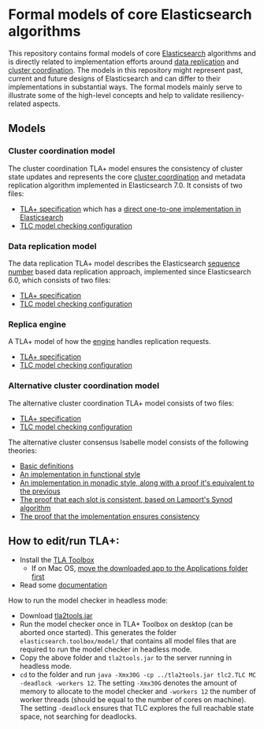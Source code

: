 # Formal models of core Elasticsearch algorithms

This repository contains formal models of core [Elasticsearch](https://github.com/elastic/elasticsearch) algorithms and is directly related to implementation efforts around [data replication](https://github.com/elastic/elasticsearch/issues/10708) and [cluster coordination](https://github.com/elastic/elasticsearch/issues/32006). The models in this repository might represent past, current and future designs of Elasticsearch and can differ to their implementations in substantial ways. The formal models mainly serve to illustrate some of the high-level concepts and help to validate resiliency-related aspects.

## Models

### Cluster coordination model

The cluster coordination TLA+ model ensures the consistency of cluster state updates and represents the core [cluster coordination](https://github.com/elastic/elasticsearch/issues/32006) and metadata replication algorithm implemented in Elasticsearch 7.0. It consists of two files:

- [TLA+ specification](ZenWithTerms/tla/ZenWithTerms.tla) which has a [direct one-to-one implementation in Elasticsearch](https://github.com/elastic/elasticsearch/blob/master/server/src/main/java/org/elasticsearch/cluster/coordination/CoordinationState.java)
- [TLC model checking configuration](ZenWithTerms/tla/ZenWithTerms.toolbox/ZenWithTerms___model.launch)

### Data replication model

The data replication TLA+ model describes the Elasticsearch [sequence number](https://github.com/elastic/elasticsearch/issues/10708) based data replication approach, implemented since Elasticsearch 6.0, which consists of two files:

- [TLA+ specification](data/tla/replication.tla)
- [TLC model checking configuration](data/tla/replication.toolbox/replication___model.launch)

### Replica engine

A TLA+ model of how the
[engine](https://github.com/elastic/elasticsearch/blob/00fd73acc4a2991f96438f8c1948016c5b9eefb2/server/src/main/java/org/elasticsearch/index/engine/InternalEngine.java)
handles replication requests.

- [TLA+ specification](ReplicaEngine/tla/ReplicaEngine.tla)
- [TLC model checking configuration](ReplicaEngine/tla/ReplicaEngine.toolbox/ReplicaEngine___model.launch)

### Alternative cluster coordination model

The alternative cluster coordination TLA+ model consists of two files:

- [TLA+ specification](cluster/tla/consensus.tla)
- [TLC model checking configuration](cluster/tla/consensus.toolbox/consensus___model.launch)

The alternative cluster consensus Isabelle model consists of the following theories:

- [Basic definitions](cluster/isabelle/Preliminaries.thy)
- [An implementation in functional style](cluster/isabelle/Implementation.thy)
- [An implementation in monadic style, along with a proof it's equivalent to the previous](cluster/isabelle/Monadic.thy)
- [The proof that each slot is consistent, based on Lamport's Synod algorithm](cluster/isabelle/OneSlot.thy)
- [The proof that the implementation ensures consistency](cluster/isabelle/Zen.thy)

## How to edit/run TLA+:

- Install the [TLA Toolbox](http://research.microsoft.com/en-us/um/people/lamport/tla/toolbox.html)
  - If on Mac OS, [move the downloaded app to the Applications folder first](https://groups.google.com/forum/#!topic/tlaplus/bL04c6BiYxo)
- Read some [documentation](http://research.microsoft.com/en-us/um/people/lamport/tla/book.html)

How to run the model checker in headless mode:

- Download [tla2tools.jar](http://research.microsoft.com/en-us/um/people/lamport/tla/tools.html)
- Run the model checker once in TLA+ Toolbox on desktop (can be aborted once started). This generates the folder `elasticsearch.toolbox/model/` that contains all model files that are required to run the model checker in headless mode.
- Copy the above folder and `tla2tools.jar` to the server running in headless mode.
- `cd` to the folder and run `java -Xmx30G -cp ../tla2tools.jar tlc2.TLC MC -deadlock -workers 12`. The setting `-Xmx30G` denotes the amount of memory to allocate to the model checker and `-workers 12` the number of worker threads (should be equal to the number of cores on machine). The setting `-deadlock` ensures that TLC explores the full reachable state space, not searching for deadlocks.
